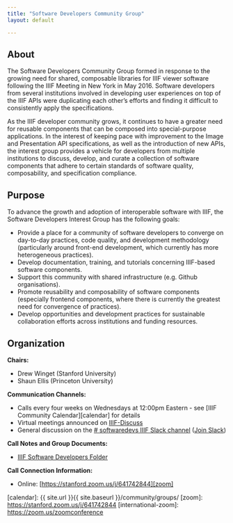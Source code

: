 ```yaml
---
title: "Software Developers Community Group"
layout: default

---
```


## About

The Software Developers Community Group formed in response to the growing need for shared, composable libraries for IIIF viewer software following the IIIF Meeting in New York in May 2016. Software developers from several institutions involved in developing user experiences on top of the IIIF APIs were duplicating each other’s efforts and finding it difficult to consistently apply the specifications.

As the IIIF developer community grows, it continues to have a greater need for reusable components that can be composed into special-purpose applications. In the interest of keeping pace with improvement to the Image and Presentation API specifications, as well as the introduction of new APIs, the interest group provides a vehicle for developers from multiple institutions to discuss, develop, and curate a collection of software components that adhere to certain standards of software quality, composability, and specification compliance.

## Purpose
To advance the growth and adoption of interoperable software with IIIF, the Software Developers Interest Group has the following goals:

* Provide a place for a community of software developers to converge on day-to-day practices, code quality, and development methodology (particularly around front-end development, which currently has more heterogeneous practices).
* Develop documentation, training, and tutorials concerning IIIF-based software components.
* Support this community with shared infrastructure (e.g. Github organisations).
* Promote reusability and composability of software components (especially frontend components, where there is currently the greatest need for convergence of practices).
* Develop opportunities and development practices for sustainable collaboration efforts across institutions and funding resources.

## Organization

**Chairs:**

  * Drew Winget (Stanford University)
  * Shaun Ellis (Princeton University)

**Communication Channels:**

  * Calls every four weeks on Wednesdays at 12:00pm Eastern - see [IIIF Community Calendar][calendar] for details
  * Virtual meetings announced on [IIIF-Discuss][iiif-discuss]
  * General discussion on the [# softwaredevs IIIF Slack channel][devs-slack] ([Join Slack][join-slack])

**Call Notes and Group Documents:**

  * [IIIF Software Developers Folder][devs-folder]

**Call Connection Information:**

  * Online: [https://stanford.zoom.us/j/641742844][zoom]


[iiif-discuss]: https://groups.google.com/forum/#!forum/iiif-discuss
[devs-slack]: https://iiif.slack.com/messages/softwaredevs/details/
[join-slack]: http://bit.ly/iiif-slack
[devs-folder]: https://drive.google.com/drive/folders/0B8WLA_XCC1koZUF6TEFmQW5Vc0E?usp=sharing
[calendar]: {{ site.url }}{{ site.baseurl }}/community/groups/
[zoom]: https://stanford.zoom.us/j/641742844
[international-zoom]: https://zoom.us/zoomconference

